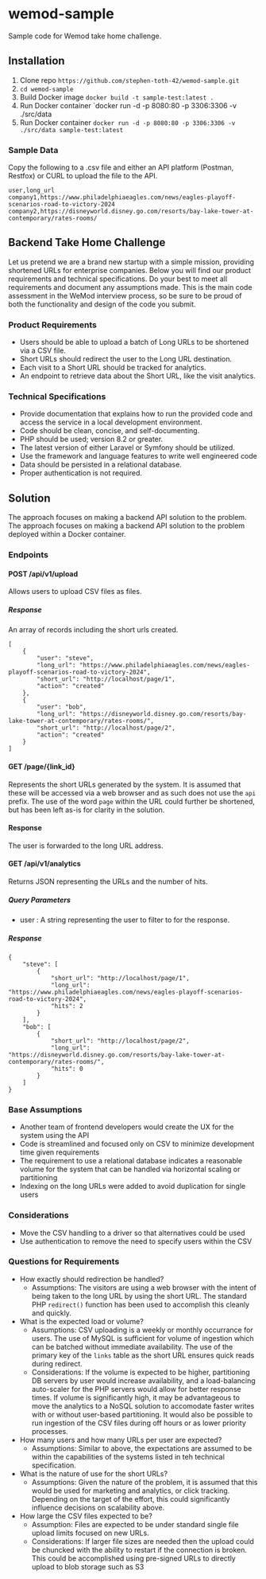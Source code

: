 # wemod-sample
Sample code for Wemod take home challenge.
## Installation
1. Clone repo `https://github.com/stephen-toth-42/wemod-sample.git`
2. `cd wemod-sample`
3. Build Docker image `docker build -t sample-test:latest .`
4. Run Docker container `docker run -d -p 8080:80 -p 3306:3306 -v ./src/data
4. Run Docker container `docker run -d -p 8080:80 -p 3306:3306 -v ./src/data sample-test:latest`

### Sample Data
Copy the following to a .csv file and either an API platform (Postman, Restfox) or CURL to upload the file to the API.
```
user,long_url
company1,https://www.philadelphiaeagles.com/news/eagles-playoff-scenarios-road-to-victory-2024
company2,https://disneyworld.disney.go.com/resorts/bay-lake-tower-at-contemporary/rates-rooms/
```

## Backend Take Home Challenge
Let us pretend we are a brand new startup with a simple mission, providing shortened URLs for enterprise companies. Below you will find our product requirements and technical specifications. Do your best to meet all requirements and document any assumptions made. This is the main code assessment in the WeMod interview process, so be sure to be proud of both the functionality and design of the code you submit.

### Product Requirements
- Users should be able to upload a batch of Long URLs to be shortened via a CSV file.
- Short URLs should redirect the user to the Long URL destination.
- Each visit to a Short URL should be tracked for analytics.
- An endpoint to retrieve data about the Short URL, like the visit analytics.
### Technical Specifications
- Provide documentation that explains how to run the provided code and access the service in a local development environment.
- Code should be clean, concise, and self-documenting.
- PHP should be used; version 8.2 or greater.
- The latest version of either Laravel or Symfony should be utilized.
- Use the framework and language features to write well engineered code
- Data should be persisted in a relational database.
- Proper authentication is not required.

## Solution
The approach focuses on making a backend API solution to the problem.
The approach focuses on making a backend API solution to the problem deployed within a Docker container.

### Endpoints
#### POST /api/v1/upload
Allows users to upload CSV files as files.
##### Response
An array of records including the short urls created.
```
[
    {
        "user": "steve",
        "long_url": "https://www.philadelphiaeagles.com/news/eagles-playoff-scenarios-road-to-victory-2024",
        "short_url": "http://localhost/page/1",
        "action": "created"
    },
    {
        "user": "bob",
        "long_url": "https://disneyworld.disney.go.com/resorts/bay-lake-tower-at-contemporary/rates-rooms/",
        "short_url": "http://localhost/page/2",
        "action": "created"
    }
]
```
#### GET /page/{link_id}
Represents the short URLs generated by the system.  It is assumed that these will be accessed via a web browser and as such does not use the `api` prefix.  The use of the word `page` within the URL could further be shortened, but has been left as-is for clarity in the solution.
#### Response
The user is forwarded to the long URL address.

#### GET /api/v1/analytics
Returns JSON representing the URLs and the number of hits.
##### Query Parameters
- user : A string representing the user to filter to for the response.
##### Response
```
{
    "steve": [
        {
            "short_url": "http://localhost/page/1",
            "long_url": "https://www.philadelphiaeagles.com/news/eagles-playoff-scenarios-road-to-victory-2024",
            "hits": 2
        }
    ],
    "bob": [
        {
            "short_url": "http://localhost/page/2",
            "long_url": "https://disneyworld.disney.go.com/resorts/bay-lake-tower-at-contemporary/rates-rooms/",
            "hits": 0
        }
    ]
}
```

### Base Assumptions
- Another team of frontend developers would create the UX for the system using the API
- Code is streamlined and focused only on CSV to minimize development time given requirements
- The requirement to use a relational database indicates a reasonable volume for the system that can be handled via horizontal scaling or partitioning
- Indexing on the long URLs were added to avoid duplication for single users
### Considerations
- Move the CSV handling to a driver so that alternatives could be used
- Use authentication to remove the need to specify users within the CSV

### Questions for Requirements
- How exactly should redirection be handled?
  - Assumptions: The visitors are using a web browser with the intent of being taken to the long URL by using the short URL.  The standard PHP `redirect()` function has been used to accomplish this cleanly and quickly.
- What is the expected load or volume?
  - Assumptions: CSV uploading is a weekly or monthly occurrance for users.  The use of MySQL is sufficient for volume of ingestion which can be batched without immediate availability.  The use of the primary key of the `links` table as the short URL ensures quick reads during redirect.
  - Considerations: If the volume is expected to be higher, partitioning DB servers by user would increase availability, and a load-balancing auto-scaler for the PHP servers would allow for better response times.  If volume is significantly high, it may be advantageous to move the analytics to a NoSQL solution to accomodate faster writes with or without user-based partitioning.  It would also be possible to run ingestion of the CSV files during off hours or as lower priority processes.
- How many users and how many URLs per user are expected?
  - Assumptions: Similar to above, the expectations are assumed to be within the capabilities of the systems listed in teh technical specification.
- What is the nature of use for the short URLs?
  - Assumptions: Given the nature of the problem, it is assumed that this would be used for marketing and analytics, or click tracking.  Depending on the target of the effort, this could significantly influence decisions on scalability above.
- How large the CSV files expected to be?
  - Assumption: Files are expected to be under standard single file upload limits focused on new URLs.
  - Considerations: If larger file sizes are needed then the upload could be chuncked with the ability to restart if the connection is broken.  This could be accomplished using pre-signed URLs to directly upload to blob storage such as S3
